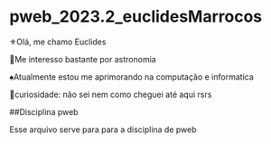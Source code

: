 # pweb_2023.2_euclidesMarrocos

⚜️Olá, me chamo Euclides

🔭Me interesso bastante por astronomia

♠️Atualmente estou me aprimorando na computação e informatica

🔗curiosidade: não sei nem como cheguei até aqui rsrs

##Disciplina pweb

Esse arquivo serve para para a disciplina de pweb
